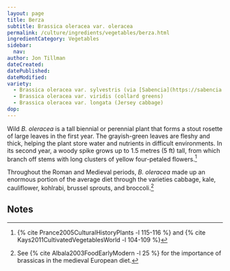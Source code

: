 ```yaml
---
layout: page
title: Berza
subtitle: Brassica oleracea var. oleracea
permalink: /culture/ingredients/vegetables/berza.html
ingredientCategory: Vegetables
sidebar:
  nav: 
author: Jon Tillman
dateCreated: 
datePublished: 
dateModified: 
variety:
  - Brassica oleracea var. sylvestris (via [Sabencia](https://sabencia.net/detalle.php?nomecientificu=Brassica%20oleracea%20var%20sylvestris&asturianu=Berza&reconocimientu=--&num_id=2266))
  - Brassica oleracea var. viridis (collard greens)
  - Brassica oleracea var. longata (Jersey cabbage)
dop: 
---
```

Wild *B. oleracea* is a tall biennial or perennial plant that forms a stout rosette of large leaves in the first year. The grayish-green leaves are fleshy and thick, helping the plant store water and nutrients in difficult environments. In its second year, a woody spike grows up to 1.5 metres (5 ft) tall, from which branch off stems with long clusters of yellow four-petaled flowers.[^1]

Throughout the Roman and Medieval periods, *B. oleracea* made up an enormous portion of the average diet through the varieties cabbage, kale, cauliflower, kohlrabi, brussel sprouts, and broccoli.[^2]

## Notes

[^1]: {% cite Prance2005CulturalHistoryPlants -l 115-116 %} and {% cite  Kays2011CultivatedVegetablesWorld -l 104-109 %}
[^2]: See {% cite Albala2003FoodEarlyModern -l 25 %} for the importance of brassicas in the medieval European diet.